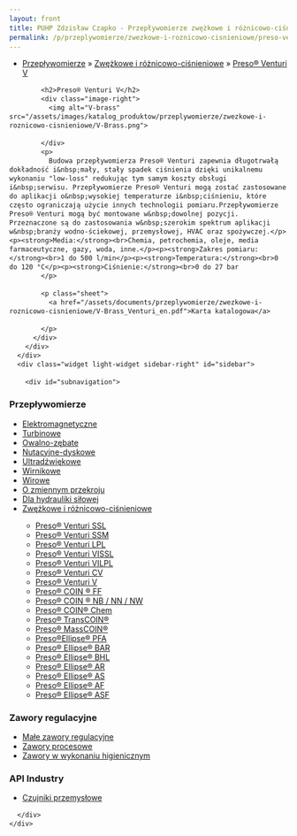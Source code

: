 ```yaml
---
layout: front
title: PUHP Zdzisław Czapko - Przepływomierze zwężkowe i różnicowo-ciśnieniowe
permalink: /p/przeplywomierze/zwezkowe-i-roznicowo-cisnieniowe/preso-venturi-v/
---
```


<div id="content">
  <div class="wrapper-with-color-background">
    <div class="content-area-blog blog-background-sidebar-right">
      <div class="mainarea-left" id="mainarea">
        <div class="blogpost-blog3">
          <div class="post-content">
            <ul class="meta">
<li>
<a href="/p/przeplywomierze">Przepływomierze</a>
»
<a href="/p/przeplywomierze/zwezkowe-i-roznicowo-cisnieniowe">Zwężkowe i różnicowo-ciśnieniowe</a>
»
<a href="/p/przeplywomierze/zwezkowe-i-roznicowo-cisnieniowe/preso-venturi-v">Preso® Venturi V</a>
</li>
</ul>

            <h2>Preso® Venturi V</h2>
            <div class="image-right">
              <img alt="V-brass" src="/assets/images/katalog_produktow/przeplywomierze/zwezkowe-i-roznicowo-cisnieniowe/V-Brass.png">

            </div>
            <p>
              Budowa przepływomierza Preso® Venturi zapewnia długotrwałą dokładność i&nbsp;mały, stały spadek ciśnienia dzięki unikalnemu wykonaniu "low-loss" redukując tym samym koszty obsługi i&nbsp;serwisu. Przepływomierze Preso® Venturi mogą zostać zastosowane do aplikacji o&nbsp;wysokiej temperaturze i&nbsp;ciśnieniu, które często ograniczają użycie innych technologii pomiaru.Przepływomierze Preso® Venturi mogą być montowane w&nbsp;dowolnej pozycji. Przeznaczone są do zastosowania w&nbsp;szerokim spektrum aplikacji w&nbsp;branży wodno-ściekowej, przemysłowej, HVAC oraz spożywczej.</p><p><strong>Media:</strong><br>Chemia, petrochemia, oleje, media farmaceutyczne, gazy, woda, inne.</p><p><strong>Zakres pomiaru:</strong><br>1 do 500 l/min</p><p><strong>Temperatura:</strong><br>0 do 120 °C</p><p><strong>Ciśnienie:</strong><br>0 do 27 bar
            </p>
            
            <p class="sheet">
              <a href="/assets/documents/przeplywomierze/zwezkowe-i-roznicowo-cisnieniowe/V-Brass_Venturi_en.pdf">Karta katalogowa</a>

            </p>
          </div>
        </div>
      </div>
      <div class="widget light-widget sidebar-right" id="sidebar">
        
        <div id="subnavigation">
<h3>Przepływomierze</h3>
<ul class="subcategories">
<li class="category"><a href="/p/przeplywomierze/elektromagnetyczne">Elektromagnetyczne</a></li>
<li class="category"><a href="/p/przeplywomierze/turbinowe">Turbinowe</a></li>
<li class="category"><a href="/p/przeplywomierze/owalno-zebate">Owalno-zębate</a></li>
<li class="category"><a href="/p/przeplywomierze/nutacyjne-dyskowe">Nutacyjne-dyskowe</a></li>
<li class="category"><a href="/p/przeplywomierze/ultradzwiekowe">Ultradźwiękowe</a></li>
<li class="category"><a href="/p/przeplywomierze/wirnikowe">Wirnikowe</a></li>
<li class="category"><a href="/p/przeplywomierze/wirowe">Wirowe</a></li>
<li class="category"><a href="/p/przeplywomierze/o-zmiennym-przekroju">O zmiennym przekroju</a></li>
<li class="category"><a href="/p/przeplywomierze/dla-hydrauliki-silowej">Dla hydrauliki siłowej</a></li>
<li class="category"><a href="/p/przeplywomierze/zwezkowe-i-roznicowo-cisnieniowe">Zwężkowe i różnicowo-ciśnieniowe</a></li>
<div class="light-widget">
<ul class="products">
<li class="product"><a href="/p/przeplywomierze/zwezkowe-i-roznicowo-cisnieniowe/preso-venturi-ssl">Preso® Venturi SSL</a></li>
<li class="product"><a href="/p/przeplywomierze/zwezkowe-i-roznicowo-cisnieniowe/preso-venturi-ssm">Preso® Venturi SSM</a></li>
<li class="product"><a href="/p/przeplywomierze/zwezkowe-i-roznicowo-cisnieniowe/preso-venturi-lpl">Preso® Venturi LPL</a></li>
<li class="product"><a href="/p/przeplywomierze/zwezkowe-i-roznicowo-cisnieniowe/preso-venturi-vissl">Preso® Venturi VISSL</a></li>
<li class="product"><a href="/p/przeplywomierze/zwezkowe-i-roznicowo-cisnieniowe/preso-venturi-vilpl">Preso® Venturi VILPL</a></li>
<li class="product"><a href="/p/przeplywomierze/zwezkowe-i-roznicowo-cisnieniowe/preso-venturi-cv">Preso® Venturi CV</a></li>
<li class="product"><a href="/p/przeplywomierze/zwezkowe-i-roznicowo-cisnieniowe/preso-venturi-v">Preso® Venturi V</a></li>
<li class="product"><a href="/p/przeplywomierze/zwezkowe-i-roznicowo-cisnieniowe/preso-coin-ff">Preso® COIN ® FF</a></li>
<li class="product"><a href="/p/przeplywomierze/zwezkowe-i-roznicowo-cisnieniowe/preso-coin-nb-nn-nw">Preso® COIN ® NB / NN / NW</a></li>
<li class="product"><a href="/p/przeplywomierze/zwezkowe-i-roznicowo-cisnieniowe/preso-coin-chem">Preso® COIN® Chem</a></li>
<li class="product"><a href="/p/przeplywomierze/zwezkowe-i-roznicowo-cisnieniowe/preso-transcoin">Preso® TransCOIN®</a></li>
<li class="product"><a href="/p/przeplywomierze/zwezkowe-i-roznicowo-cisnieniowe/preso-masscoin">Preso® MassCOIN®</a></li>
<li class="product"><a href="/p/przeplywomierze/zwezkowe-i-roznicowo-cisnieniowe/preso-ellipse-pfa">Preso®Ellipse® PFA</a></li>
<li class="product"><a href="/p/przeplywomierze/zwezkowe-i-roznicowo-cisnieniowe/preso-ellipse-bar">Preso® Ellipse® BAR</a></li>
<li class="product"><a href="/p/przeplywomierze/zwezkowe-i-roznicowo-cisnieniowe/preso-ellipse-bhl">Preso® Ellipse® BHL</a></li>
<li class="product"><a href="/p/przeplywomierze/zwezkowe-i-roznicowo-cisnieniowe/preso-ellipse-ar">Preso® Ellipse® AR</a></li>
<li class="product"><a href="/p/przeplywomierze/zwezkowe-i-roznicowo-cisnieniowe/preso-ellipse-as">Preso® Ellipse® AS</a></li>
<li class="product"><a href="/p/przeplywomierze/zwezkowe-i-roznicowo-cisnieniowe/preso-ellipse-af">Preso® Ellipse® AF</a></li>
<li class="product"><a href="/p/przeplywomierze/zwezkowe-i-roznicowo-cisnieniowe/preso-ellipse-asf">Preso® Ellipse® ASF</a></li>
</ul>
</div>
</ul>
<h3>Zawory regulacyjne</h3>
<ul class="subcategories">
<li class="category"><a href="/p/zawory-regulacyjne/male-zawory-regulacyjne">Małe zawory regulacyjne</a></li>
<li class="category"><a href="/p/zawory-regulacyjne/zawory-procesowe">Zawory procesowe</a></li>
<li class="category"><a href="/p/zawory-regulacyjne/zawory-w-wykonaniu-higienicznym">Zawory w wykonaniu higienicznym</a></li>
</ul>
<h3>API Industry</h3>
<ul class="subcategories">
<li class="category"><a href="/p/api-industry/czujniki-przemyslowe">Czujniki przemysłowe</a></li>
</ul>
</div>

      </div>
    </div>
  </div>
</div>